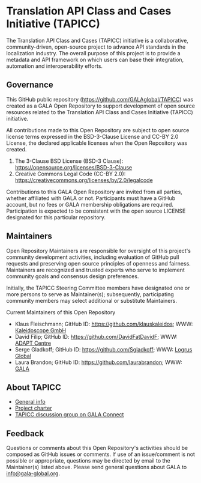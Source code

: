 # Translation API Class and Cases Initiative (TAPICC)
The Translation API Class and Cases (TAPICC) initiative is a collaborative, community-driven, open-source project to advance API standards in the localization industry.   The overall purpose of this project is to provide a metadata and API framework on which users can base their integration, automation and interoperability efforts.

## Governance
 
This GitHub public repository (https://github.com/GALAglobal/TAPICC) was created as a GALA Open Repository to support development of open source resources related to the Translation API Class and Cases Initiative (TAPICC) initiative.
 
All contributions made to this Open Repository are subject to open source license terms expressed in the BSD-3-Clause License and CC-BY 2.0 License, the declared applicable licenses when the Open Repository was created.


1. The 3-Clause BSD License (BSD-3 Clause): https://opensource.org/licenses/BSD-3-Clause
2. Creative Commons Legal Code (CC-BY 2.0): https://creativecommons.org/licenses/by/2.0/legalcode
 
Contributions to this GALA Open Repository are invited from all parties, whether affiliated with GALA or not. Participants must have a GitHub account, but no fees or GALA membership obligations are required. Participation is expected to be consistent with the open source LICENSE designated for this particular repository.
 
## Maintainers
Open Repository Maintainers are responsible for oversight of this project's community development activities, including evaluation of GitHub pull requests and preserving open source principles of openness and fairness. Maintainers are recognized and trusted experts who serve to implement community goals and consensus design preferences.
 
Initially, the TAPICC  Steering Committee members have designated one or more persons to serve as Maintainer(s); subsequently, participating community members may select additional or substitute Maintainers.
 
Current Maintainers of this Open Repository
* Klaus Fleischmann; GitHub ID: https://github.com/klauskaleidos; WWW:  [Kaleidoscope GmbH](http://www.kaleidoscope.at/)
* David Filip; GitHub ID:  https://github.com/DavidFatDavidF; WWW: [ADAPT Centre](http://adaptcentre.ie/)
* Serge Gladkoff; GitHub ID:  https://github.com/Sgladkoff; WWW: [Logrus Global](http://www.logrusglobal.com/)
* Laura Brandon; GitHub ID: https://github.com/laurabrandon; WWW: [GALA](http://www.gala-global.org/)
 
## About TAPICC
* [General info](https://www.gala-global.org/translation-api-class-and-cases)
* [Project charter](https://www.gala-global.org/sites/default/files/uploads/pdfs/GALA%20TAPICC%20Project%20Charter.pdf)
* [TAPICC discussion group on GALA Connect](https://www.gala-global.org/tapicc-translation-api-class-and-cases-initiative)
 
## Feedback
Questions or comments about this Open Repository's activities should be composed as GitHub issues or comments. If use of an issue/comment is not possible or appropriate, questions may be directed by email to the Maintainer(s) listed above. Please send general questions about GALA to info@gala-global.org. 

